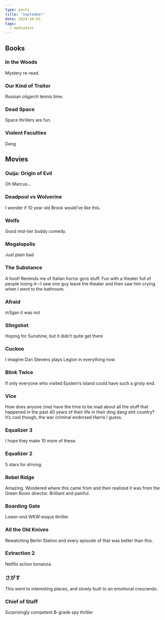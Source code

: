 ```yaml
---
type: posts
title: "september"
date: 2024-10-03
tags:
  - mediadiet
---
```


## Books

### In the Woods

Mystery re-read.

### Our Kind of Traitor

Russian oligarch tennis time.

### Dead Space

Space thrillers are fun.

### Violent Faculties

Dang

## Movies

### Ouija: Origin of Evil

Oh Marcus...

### Deadpool vs Wolverine 

I wonder if 10 year old Brook would’ve like this.

### Wolfs

Good mid-tier buddy comedy.

### Megalopolis

Just plain bad

### The Substance

A hoot! Reminds me of Italian horror gore stuff.
Fun with a theater full of people losing it—I saw one guy leave the theater and then saw him crying when I went to the bathroom.

### Afraid

m3gan it was not

### Slingshot

Hoping for Sunshine, but it didn’t quite get there

### Cuckoo

I imagine Dan Stevens plays Legion in everything now.

### Blink Twice

If only everyone who visited Epstein’s island could have such a grisly end.

### Vice

How does anyone (me) have the time to be mad about all the stuff that happened in the past 40 years of their life in their ding dang shit country? It’s cool though, the war criminal endorsed Harris I guess.

### Equalizer 3

I hope they make 10 more of these.

### Equalizer 2

5 stars for driving.

### Rebel Ridge

Amazing. Wondered where this came from and then realized it was from the Green Room director. Brilliant and painful. 

### Boarding Gate

Lower-end WKW-esque thriller.

### All the Old Knives

Rewatching Berlin Station and every episode of that was better than this.

### Extraction 2

Netflix action bonanza.

### さがす

This went to interesting places, and slowly built to an emotional crescendo.

### Chief of Staff

Surprisingly competent B-grade spy thriller
